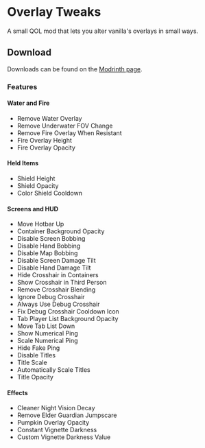 # Overlay Tweaks

A small QOL mod that lets you alter vanilla's overlays in small ways.

## Download

Downloads can be found on the [Modrinth page](https://modrinth.com/mod/overlaytweaks).

### Features

#### Water and Fire
- Remove Water Overlay
- Remove Underwater FOV Change
- Remove Fire Overlay When Resistant
- Fire Overlay Height
- Fire Overlay Opacity

#### Held Items

- Shield Height
- Shield Opacity
- Color Shield Cooldown

#### Screens and HUD

- Move Hotbar Up
- Container Background Opacity
- Disable Screen Bobbing
- Disable Hand Bobbing
- Disable Map Bobbing
- Disable Screen Damage Tilt
- Disable Hand Damage Tilt
- Hide Crosshair in Containers
- Show Crosshair in Third Person
- Remove Crosshair Blending
- Ignore Debug Crosshair
- Always Use Debug Crosshair
- Fix Debug Crosshair Cooldown Icon
- Tab Player List Background Opacity
- Move Tab List Down
- Show Numerical Ping
- Scale Numerical Ping
- Hide Fake Ping
- Disable Titles
- Title Scale
- Automatically Scale Titles
- Title Opacity

#### Effects

- Cleaner Night Vision Decay
- Remove Elder Guardian Jumpscare
- Pumpkin Overlay Opacity
- Constant Vignette Darkness
- Custom Vignette Darkness Value
